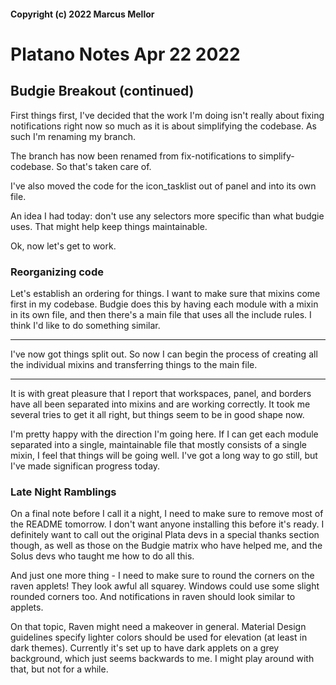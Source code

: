 #### Copyright (c) 2022 Marcus Mellor
# Platano Notes Apr 22 2022

## Budgie Breakout (continued)
First things first, I've decided that the work I'm doing isn't really about fixing notifications right now so much as it is about simplifying the codebase. As such I'm renaming my branch. 

The branch has now been renamed from fix-notifications to simplify-codebase. So that's taken care of. 

I've also moved the code for the icon_tasklist out of panel and into its own file. 

An idea I had today: don't use any selectors more specific than what budgie uses. That might help keep things maintainable.

Ok, now let's get to work.

### Reorganizing code
Let's establish an ordering for things. I want to make sure that mixins come first in my codebase. Budgie does this by having each module with a mixin in its own file, and then there's a main file that uses all the include rules. I think I'd like to do something similar.

* * *

I've now got things split out. So now I can begin the process of creating all the individual mixins and transferring things to the main file.

* * *
It is with great pleasure that I report that workspaces, panel, and borders have all been separated into mixins and are working correctly. It took me several tries to get it all right, but things seem to be in good shape now.

I'm pretty happy with the direction I'm going here. If I can get each module separated into a single, maintainable file that mostly consists of a single mixin, I feel that things will be going well. I've got a long way to go still, but I've made significan progress today. 

### Late Night Ramblings

On a final note before I call it a night, I need to make sure to remove most of the README tomorrow. I don't want anyone installing this before it's ready. I definitely want to call out the original Plata devs in a special thanks section though, as well as those on the Budgie matrix who have helped me, and the Solus devs who taught me how to do all this. 

And just one more thing - I need to make sure to round the corners on the raven applets! They look awful all squarey. Windows could use some slight rounded corners too. And notifications in raven should look similar to applets. 

On that topic, Raven might need a makeover in general. Material Design guidelines specify lighter colors should be used for elevation (at least in dark themes). Currently it's set up to have dark applets on a grey background, which just seems backwards to me. I might play around with that, but not for a while.